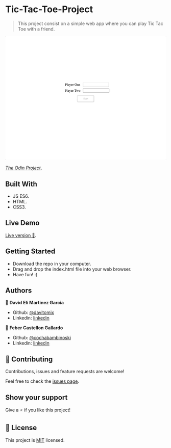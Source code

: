 # Tic-Tac-Toe-Project

> This project consist on a simple web app where you can play Tic Tac Toe with a friend.

![screenshot](./tictactocmain.gif)


[*The Odin Project*](https://www.theodinproject.com/courses/javascript/lessons/tic-tac-toe-javascript).

## Built With

- JS ES6.
- HTML.
- CSS3.

## Live Demo
[Live version :rocket:](https://rawcdn.githack.com/davitomix/Tic-Tac-Toe-Project/e5218b93ad649f3552e5908d848ddc27c1b41f62/index.html).

## Getting Started
- Download the repo in your computer.
- Drag and drop the index.html file into your web browser.
- Have fun! :)

## Authors

👤 **David Eli Martinez Garcia**

- Github: [@davitomix](https://github.com/davitomix)
- Linkedin: [linkedin](https://linkedin.com/linkedinhandle)

👤 **Feber Castellon Gallardo**

- Github: [@cochabambinoski](https://github.com/cochabambinoski)
- Linkedin: [linkedin](https://www.linkedin.com/in/cochabambino/)


## 🤝 Contributing

Contributions, issues and feature requests are welcome!

Feel free to check the [issues page](issues/).

## Show your support

Give a ⭐️ if you like this project!

## 📝 License

This project is [MIT](https://opensource.org/licenses/MIT) licensed.
